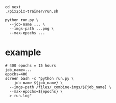     cd next
    ./pix2pix-trainer/run.sh

    python run.py \
      --job-name ... \
      --imgs-path ...png \
      --max-epochs ...

# example
    
    # 400 epochs = 15 hours
    job_name=...
    epochs=400
    screen bash -c "python run.py \
      --job-name ${job_name} \
      --imgs-path /files/_combine-imgs/${job_name} \
      --max-epochs=${epochs} \
      > run.log"